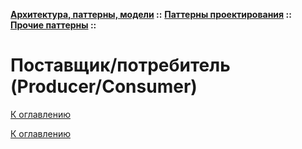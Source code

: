 **[Архитектура, паттерны, модели](../../../README.md#patterns) ::** 
**[Паттерны проектирования](../../../README.md#patterns-design) ::** 
**[Прочие паттерны](../../../README.md#patterns-design-others) ::**
# Поставщик/потребитель (Producer/Consumer)

<!--

-->

[К оглавлению](../../../README.md#patterns-design-others)



[К оглавлению](../../../README.md#patterns-design-others)
